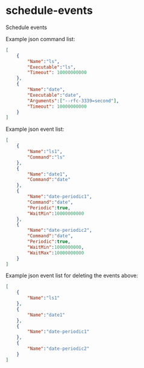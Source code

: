 # schedule-events

Schedule events

Example json command list:

```json
[
	{
		"Name":"ls",
		"Executable":"ls",
		"Timeout": 10000000000
	},
	{
		"Name":"date",
		"Executable":"date",
		"Arguments":["--rfc-3339=second"],
		"Timeout": 10000000000
	}
]
```

Example json event list:

```json
[
	{
		"Name":"ls1",
		"Command":"ls"
	},
	{
		"Name":"date1",
		"Command":"date"
	},
	{
		"Name":"date-periodic1",
		"Command":"date",
		"Periodic":true,
		"WaitMin":10000000000
	},
	{
		"Name":"date-periodic2",
		"Command":"date",
		"Periodic":true,
		"WaitMin":1000000000,
		"WaitMax":10000000000
	}
]
```

Example json event list for deleting the events above:

```json
[
	{
		"Name":"ls1"
	},
	{
		"Name":"date1"
	},
	{
		"Name":"date-periodic1"
	},
	{
		"Name":"date-periodic2"
	}
]
```
